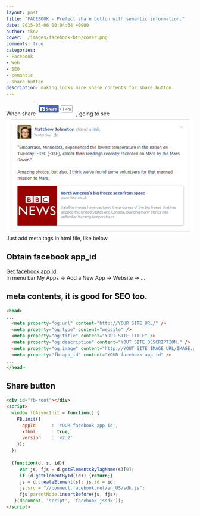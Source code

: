 ```yaml
---
layout: post
title: "FACEBOOK - Prefect share button with semantic information."
date: 2015-03-06 00:04:34 +0900
author: tknv
cover:  /images/facebook-btn/cover.png
comments: true
categories: 
- Facebook
- Web
- SEO
- semantic
- share button
description: making looks nice share contents for share button.
---
```

When share ![share button](/images/facebook-btn/share-btn.png) , going to see ![share image](/images/facebook-btn/sharing-sample.png)   
Just add meta tags in html file, like below.  

## Obtain facebook app_id  
[Get facebook app id](https://developers.facebook.com/).  
In menu bar My Apps -> Add a New App -> Website -> ...

## meta contents, it is good for SEO too.  

```html
<head>
...
  <meta property="og:url" content="http://YOUR SITE URL/" />
  <meta property="og:type" content="website" />
  <meta property="og:title" content="YOUT SITE TITLE" />
  <meta property="og:description" content="YOUT SITE DESCRIPTION." />
  <meta property="og:image" content="http://YOUT SITE IMAGE URL/IMAGE.png" />
  <meta property="fb:app_id" content="YOUR facebook app id" />
...
</head>
```

## Share button  

```html
<div id="fb-root"></div>
<script>
  window.fbAsyncInit = function() {
    FB.init({
      appId      : 'YOUR facebook app id',
      xfbml      : true,
      version    : 'v2.2'
    });
  };

  (function(d, s, id){
     var js, fjs = d.getElementsByTagName(s)[0];
     if (d.getElementById(id)) {return;}
     js = d.createElement(s); js.id = id;
     js.src = "//connect.facebook.net/en_US/sdk.js";
     fjs.parentNode.insertBefore(js, fjs);
   }(document, 'script', 'facebook-jssdk'));
</script>
```